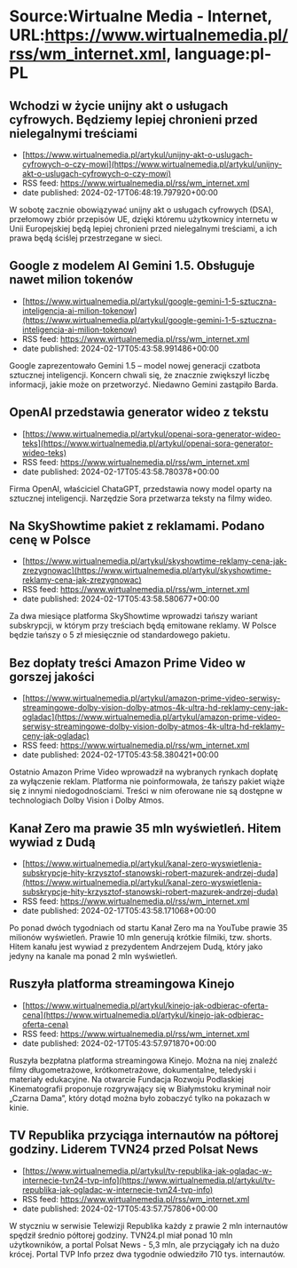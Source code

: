 # Source:Wirtualne Media - Internet, URL:https://www.wirtualnemedia.pl/rss/wm_internet.xml, language:pl-PL

## Wchodzi w życie unijny akt o usługach cyfrowych. Będziemy lepiej chronieni przed nielegalnymi treściami
 - [https://www.wirtualnemedia.pl/artykul/unijny-akt-o-uslugach-cyfrowych-o-czy-mowi](https://www.wirtualnemedia.pl/artykul/unijny-akt-o-uslugach-cyfrowych-o-czy-mowi)
 - RSS feed: https://www.wirtualnemedia.pl/rss/wm_internet.xml
 - date published: 2024-02-17T06:48:19.797920+00:00

W sobotę zacznie obowiązywać unijny akt o usługach cyfrowych (DSA), przełomowy zbiór przepisów UE, dzięki któremu użytkownicy internetu w Unii Europejskiej będą lepiej chronieni przed nielegalnymi treściami, a ich prawa będą ściślej przestrzegane w sieci.

## Google z modelem AI Gemini 1.5. Obsługuje nawet milion tokenów
 - [https://www.wirtualnemedia.pl/artykul/google-gemini-1-5-sztuczna-inteligencja-ai-milion-tokenow](https://www.wirtualnemedia.pl/artykul/google-gemini-1-5-sztuczna-inteligencja-ai-milion-tokenow)
 - RSS feed: https://www.wirtualnemedia.pl/rss/wm_internet.xml
 - date published: 2024-02-17T05:43:58.991486+00:00

Google zaprezentowało Gemini 1.5 – model nowej generacji czatbota sztucznej inteligencji. Koncern chwali się, że znacznie zwiększył liczbę informacji, jakie może on przetworzyć. Niedawno Gemini zastąpiło Barda.

## OpenAI przedstawia generator wideo z tekstu
 - [https://www.wirtualnemedia.pl/artykul/openai-sora-generator-wideo-teks](https://www.wirtualnemedia.pl/artykul/openai-sora-generator-wideo-teks)
 - RSS feed: https://www.wirtualnemedia.pl/rss/wm_internet.xml
 - date published: 2024-02-17T05:43:58.780378+00:00

Firma OpenAI, właściciel ChataGPT, przedstawia nowy model oparty na sztucznej inteligencji. Narzędzie Sora przetwarza teksty na filmy wideo.

## Na SkyShowtime pakiet z reklamami. Podano cenę w Polsce
 - [https://www.wirtualnemedia.pl/artykul/skyshowtime-reklamy-cena-jak-zrezygnowac](https://www.wirtualnemedia.pl/artykul/skyshowtime-reklamy-cena-jak-zrezygnowac)
 - RSS feed: https://www.wirtualnemedia.pl/rss/wm_internet.xml
 - date published: 2024-02-17T05:43:58.580677+00:00

Za dwa miesiące platforma SkyShowtime wprowadzi tańszy wariant subskrypcji, w którym przy treściach będą emitowane reklamy. W Polsce będzie tańszy o 5 zł miesięcznie od standardowego pakietu.

## Bez dopłaty treści Amazon Prime Video w gorszej jakości
 - [https://www.wirtualnemedia.pl/artykul/amazon-prime-video-serwisy-streamingowe-dolby-vision-dolby-atmos-4k-ultra-hd-reklamy-ceny-jak-ogladac](https://www.wirtualnemedia.pl/artykul/amazon-prime-video-serwisy-streamingowe-dolby-vision-dolby-atmos-4k-ultra-hd-reklamy-ceny-jak-ogladac)
 - RSS feed: https://www.wirtualnemedia.pl/rss/wm_internet.xml
 - date published: 2024-02-17T05:43:58.380421+00:00

Ostatnio Amazon Prime Video wprowadził na wybranych rynkach dopłatę za wyłączenie reklam. Platforma nie poinformowała, że tańszy pakiet wiąże się z innymi niedogodnościami. Treści w nim oferowane nie są dostępne w technologiach Dolby Vision i Dolby Atmos.

## Kanał Zero ma prawie 35 mln wyświetleń. Hitem wywiad z Dudą
 - [https://www.wirtualnemedia.pl/artykul/kanal-zero-wyswietlenia-subskrypcje-hity-krzysztof-stanowski-robert-mazurek-andrzej-duda](https://www.wirtualnemedia.pl/artykul/kanal-zero-wyswietlenia-subskrypcje-hity-krzysztof-stanowski-robert-mazurek-andrzej-duda)
 - RSS feed: https://www.wirtualnemedia.pl/rss/wm_internet.xml
 - date published: 2024-02-17T05:43:58.171068+00:00

Po ponad dwóch tygodniach od startu Kanał Zero ma na YouTube prawie 35 milionów wyświetleń. Prawie 10 mln generują krótkie filmiki, tzw. shorts. Hitem kanału jest wywiad z prezydentem Andrzejem Dudą, który jako jedyny na kanale ma ponad 2 mln wyświetleń.

## Ruszyła platforma streamingowa Kinejo
 - [https://www.wirtualnemedia.pl/artykul/kinejo-jak-odbierac-oferta-cena](https://www.wirtualnemedia.pl/artykul/kinejo-jak-odbierac-oferta-cena)
 - RSS feed: https://www.wirtualnemedia.pl/rss/wm_internet.xml
 - date published: 2024-02-17T05:43:57.971870+00:00

Ruszyła bezpłatna platforma streamingowa Kinejo. Można na niej znaleźć filmy długometrażowe, krótkometrażowe, dokumentalne, teledyski i materiały edukacyjne. Na otwarcie Fundacja Rozwoju Podlaskiej Kinematografii proponuje rozgrywający się w Białymstoku kryminał noir „Czarna Dama”, który dotąd można było zobaczyć tylko na pokazach w kinie.

## TV Republika przyciąga internautów na półtorej godziny. Liderem TVN24 przed Polsat News
 - [https://www.wirtualnemedia.pl/artykul/tv-republika-jak-ogladac-w-internecie-tvn24-tvp-info](https://www.wirtualnemedia.pl/artykul/tv-republika-jak-ogladac-w-internecie-tvn24-tvp-info)
 - RSS feed: https://www.wirtualnemedia.pl/rss/wm_internet.xml
 - date published: 2024-02-17T05:43:57.757806+00:00

W styczniu w serwisie Telewizji Republika każdy z prawie 2 mln internautów spędził średnio półtorej godziny. TVN24.pl miał ponad 10 mln użytkowników, a portal Polsat News - 5,3 mln, ale przyciągały ich na dużo krócej. Portal TVP Info przez dwa tygodnie odwiedziło 710 tys. internautów.

